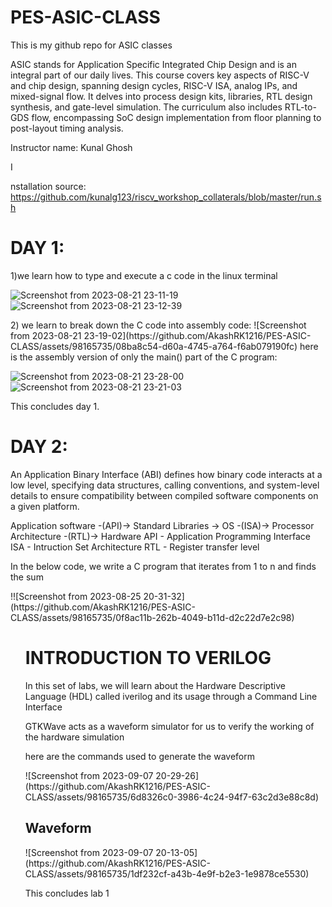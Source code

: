 # PES-ASIC-CLASS
This is my github repo for ASIC classes

<p>ASIC stands for Application Specific Integrated Chip Design and is an integral part of our daily lives.
This course covers key aspects of RISC-V and chip design, spanning design cycles, RISC-V ISA, analog IPs, and mixed-signal flow. It delves into process design kits, libraries, RTL design synthesis, and gate-level simulation. The curriculum also includes RTL-to-GDS flow, encompassing SoC design implementation from floor planning to post-layout timing analysis.</p>
Instructor name: Kunal Ghosh

I<p>nstallation source: https://github.com/kunalg123/riscv_workshop_collaterals/blob/master/run.sh</p>

<h1>DAY 1:</h1>

  <p>1)we learn how to type and execute a c code in the linux terminal
  
![Screenshot from 2023-08-21 23-11-19](https://github.com/AkashRK1216/PES-ASIC-CLASS/assets/98165735/d4839919-0f72-404c-abe0-67fa124b2f3d)
![Screenshot from 2023-08-21 23-12-39](https://github.com/AkashRK1216/PES-ASIC-CLASS/assets/98165735/6edddcea-9ebb-4391-aec5-41ea9adae824)</p>

 <p>2) we learn to break down the C code into assembly code:
![Screenshot from 2023-08-21 23-19-02](https://github.com/AkashRK1216/PES-ASIC-CLASS/assets/98165735/08ba8c54-d60a-4745-a764-f6ab079190fc)
here is the assembly version of only the main() part of the C program:

![Screenshot from 2023-08-21 23-28-00](https://github.com/AkashRK1216/PES-ASIC-CLASS/assets/98165735/b2b199be-419c-476f-a65a-92ec62cf363e)
![Screenshot from 2023-08-21 23-21-03](https://github.com/AkashRK1216/PES-ASIC-CLASS/assets/98165735/3ca3315b-e5ee-44ea-9635-91607d2b0cb1)</p>

<p>This concludes day 1.</p>

<h1>DAY 2:</h1>
<p>An Application Binary Interface (ABI) defines how binary code interacts at a low level, specifying data structures, calling conventions, and system-level details to ensure compatibility between compiled software components on a given platform.

Application software -(API)-> Standard Libraries -> OS -(ISA)-> Processor Architecture -(RTL)-> Hardware
API - Application Programming Interface
ISA - Intruction Set Architecture
RTL - Register transfer level</p>
<p>In the below code, we write a C program that iterates from 1 to n and finds the sum</p>
<p>!![Screenshot from 2023-08-25 20-31-32](https://github.com/AkashRK1216/PES-ASIC-CLASS/assets/98165735/0f8ac11b-262b-4049-b11d-d2c22d7e2c98)</p>

<ol><h1>INTRODUCTION TO VERILOG</h1>
<p>In this set of labs, we will learn about the Hardware Descriptive Language (HDL) called iverilog and its usage through a Command Line Interface</p>
<p> GTKWave acts as a waveform simulator for us to verify the working of the hardware simulation</p>
<p> here are the commands used to generate the waveform</p>
![Screenshot from 2023-09-07 20-29-26](https://github.com/AkashRK1216/PES-ASIC-CLASS/assets/98165735/6d8326c0-3986-4c24-94f7-63c2d3e88c8d)

<p><h2>Waveform</h2></p>
![Screenshot from 2023-09-07 20-13-05](https://github.com/AkashRK1216/PES-ASIC-CLASS/assets/98165735/1df232cf-a43b-4e9f-b2e3-1e9878ce5530)
<p>This concludes lab 1</p>




</ol>







